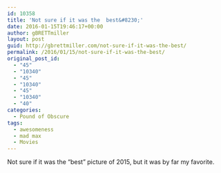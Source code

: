 ```yaml
---
id: 10358
title: 'Not sure if it was the  best&#8230;'
date: 2016-01-15T19:46:17+00:00
author: gBRETTmiller
layout: post
guid: http://gbrettmiller.com/not-sure-if-it-was-the-best/
permalink: /2016/01/15/not-sure-if-it-was-the-best/
original_post_id:
  - "45"
  - "10340"
  - "45"
  - "10340"
  - "45"
  - "10340"
  - "40"
categories:
  - Pound of Obscure
tags:
  - awesomeness
  - mad max
  - Movies
---
```

Not sure if it was the &#8220;best&#8221; picture of 2015, but it was by far my favorite.

<span class="embed-youtube" style="text-align:center; display: block;"></span>